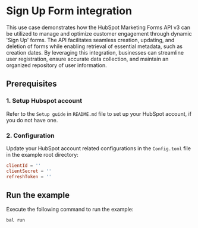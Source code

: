 # Sign Up Form integration

This use case demonstrates how the HubSpot Marketing Forms API v3 can be utilized to manage and optimize customer engagement through dynamic 'Sign Up' forms. The API facilitates seamless creation, updating, and deletion of forms while enabling retrieval of essential metadata, such as creation dates. By leveraging this integration, businesses can streamline user registration, ensure accurate data collection, and maintain an organized repository of user information.

## Prerequisites

### 1. Setup Hubspot account

Refer to the `Setup guide` in `README.md` file to set up your HubSpot account, if you do not have one.

### 2. Configuration

Update your HubSpot account related configurations in the `Config.toml` file in the example root directory:

```toml
clientId = ''
clientSecret = ''
refreshToken = ''
```

## Run the example

Execute the following command to run the example:

```ballerina
bal run
```